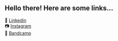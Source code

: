 ## Hello there! Here are some links...

📄 [Linkedin](https://www.linkedin.com/in/tombetthauser/)<br/>
📷 [Instagram](http://instagram.com/tombetthauser/)<br/>
📣 [Bandcamp](http://tombetthauser.bandcamp.com/)

<!-- [artslackernews.herokuapp.com](artslackernews.herokuapp.com/) -->
